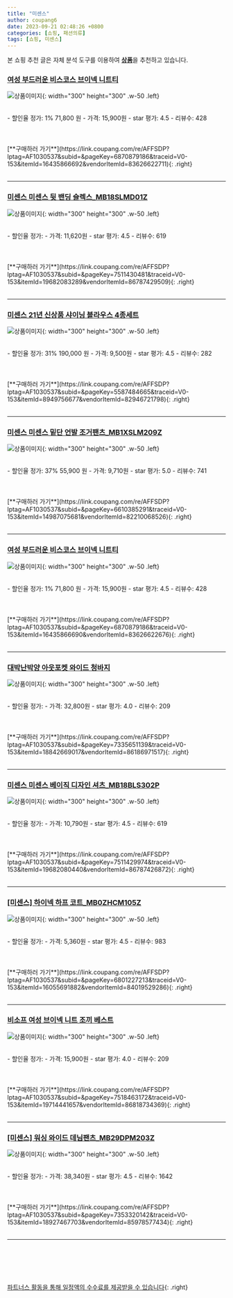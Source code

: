 ```yaml
---
title: "미센스"
author: coupang6
date: 2023-09-21 02:48:26 +0800
categories: [쇼핑, 패션의류]
tags: [쇼핑, 미센스]
---
```


본 쇼핑 추천 글은 자체 분석 도구를 이용하여 [**상품**](https://link.coupang.com/a/bao1ui)을 추천하고 있습니다.

### [여성 부드러운 비스코스 브이넥 니트티](https://link.coupang.com/re/AFFSDP?lptag=AF1030537&subid=&pageKey=6870879186&traceid=V0-153&itemId=16435866692&vendorItemId=83626622711)

![상품이미지](https://thumbnail10.coupangcdn.com/thumbnails/remote/230x230ex/image/vendor_inventory/3822/698ffd9cb86aa09b5735a93ae697c571636fa02c68c799206e72920dea95.jpg){: width="300" height="300" .w-50 .left}


<br>
- 할인율 정가: 1%  71,800   원
- 가격: 15,900원
- star 평가: 4.5
- 리뷰수: 428
<br>
<br>
<br>
<br>
[**구매하러 가기**](https://link.coupang.com/re/AFFSDP?lptag=AF1030537&subid=&pageKey=6870879186&traceid=V0-153&itemId=16435866692&vendorItemId=83626622711){: .right}
<br>
<br>

---

### [미센스 미센스 뒷 밴딩 슬렉스_MB18SLMD01Z](https://link.coupang.com/re/AFFSDP?lptag=AF1030537&subid=&pageKey=7511430481&traceid=V0-153&itemId=19682083289&vendorItemId=86787429509)

![상품이미지](https://thumbnail10.coupangcdn.com/thumbnails/remote/230x230ex/image/vendor_inventory/1450/afd043bebaf85156cc0c0b5d0ed5eaeb98182c5a99e47f3eaa1d5fce0d3c.jpg){: width="300" height="300" .w-50 .left}


<br>
- 할인율 정가: 
- 가격: 11,620원
- star 평가: 4.5
- 리뷰수: 619
<br>
<br>
<br>
<br>
[**구매하러 가기**](https://link.coupang.com/re/AFFSDP?lptag=AF1030537&subid=&pageKey=7511430481&traceid=V0-153&itemId=19682083289&vendorItemId=86787429509){: .right}
<br>
<br>

---

### [미센스 21년 신상품 샤이닝 블라우스 4종세트](https://link.coupang.com/re/AFFSDP?lptag=AF1030537&subid=&pageKey=5587484665&traceid=V0-153&itemId=8949756677&vendorItemId=82946721798)

![상품이미지](https://thumbnail9.coupangcdn.com/thumbnails/remote/230x230ex/image/vendor_inventory/de87/7d5681523ff97f5e572e9e3e9b296516dbd15de9936a75248c685be468d7.jpg){: width="300" height="300" .w-50 .left}


<br>
- 할인율 정가: 31%  190,000   원
- 가격: 9,500원
- star 평가: 4.5
- 리뷰수: 282
<br>
<br>
<br>
<br>
[**구매하러 가기**](https://link.coupang.com/re/AFFSDP?lptag=AF1030537&subid=&pageKey=5587484665&traceid=V0-153&itemId=8949756677&vendorItemId=82946721798){: .right}
<br>
<br>

---

### [미센스 미센스 밑단 언발 조거팬츠_MB1XSLM209Z](https://link.coupang.com/re/AFFSDP?lptag=AF1030537&subid=&pageKey=6610385291&traceid=V0-153&itemId=14987075681&vendorItemId=82210068526)

![상품이미지](https://thumbnail8.coupangcdn.com/thumbnails/remote/230x230ex/image/vendor_inventory/67d9/831bf0fa04d807142c293cff789624cf1128346d001f61eef2ec1d5cf3ff.jpg){: width="300" height="300" .w-50 .left}


<br>
- 할인율 정가: 37%  55,900   원
- 가격: 9,710원
- star 평가: 5.0
- 리뷰수: 741
<br>
<br>
<br>
<br>
[**구매하러 가기**](https://link.coupang.com/re/AFFSDP?lptag=AF1030537&subid=&pageKey=6610385291&traceid=V0-153&itemId=14987075681&vendorItemId=82210068526){: .right}
<br>
<br>

---

### [여성 부드러운 비스코스 브이넥 니트티](https://link.coupang.com/re/AFFSDP?lptag=AF1030537&subid=&pageKey=6870879186&traceid=V0-153&itemId=16435866690&vendorItemId=83626622676)

![상품이미지](https://thumbnail9.coupangcdn.com/thumbnails/remote/230x230ex/image/vendor_inventory/966e/aac81064281250fff07baf36c41b72cb1a6d01408a089e12cfae5a881998.jpg){: width="300" height="300" .w-50 .left}


<br>
- 할인율 정가: 1%  71,800   원
- 가격: 15,900원
- star 평가: 4.5
- 리뷰수: 428
<br>
<br>
<br>
<br>
[**구매하러 가기**](https://link.coupang.com/re/AFFSDP?lptag=AF1030537&subid=&pageKey=6870879186&traceid=V0-153&itemId=16435866690&vendorItemId=83626622676){: .right}
<br>
<br>

---

### [대박난박양 아웃포켓 와이드 청바지](https://link.coupang.com/re/AFFSDP?lptag=AF1030537&subid=&pageKey=7335651139&traceid=V0-153&itemId=18842669017&vendorItemId=86186971517)

![상품이미지](https://thumbnail6.coupangcdn.com/thumbnails/remote/230x230ex/image/vendor_inventory/0730/74cf608b18dcccf7a780a0a48cac843cf6c66cf6df4009dfc5ab82b97872.jpg){: width="300" height="300" .w-50 .left}


<br>
- 할인율 정가: 
- 가격: 32,800원
- star 평가: 4.0
- 리뷰수: 209
<br>
<br>
<br>
<br>
[**구매하러 가기**](https://link.coupang.com/re/AFFSDP?lptag=AF1030537&subid=&pageKey=7335651139&traceid=V0-153&itemId=18842669017&vendorItemId=86186971517){: .right}
<br>
<br>

---

### [미센스 미센스 베이직 디자인 셔츠_MB18BLS302P](https://link.coupang.com/re/AFFSDP?lptag=AF1030537&subid=&pageKey=7511429974&traceid=V0-153&itemId=19682080440&vendorItemId=86787426872)

![상품이미지](https://thumbnail10.coupangcdn.com/thumbnails/remote/230x230ex/image/vendor_inventory/9b57/d3a322efeb930d1c7f865ae2f08ac34f465b39ea163cbb86dfe87d754ae0.jpg){: width="300" height="300" .w-50 .left}


<br>
- 할인율 정가: 
- 가격: 10,790원
- star 평가: 4.5
- 리뷰수: 619
<br>
<br>
<br>
<br>
[**구매하러 가기**](https://link.coupang.com/re/AFFSDP?lptag=AF1030537&subid=&pageKey=7511429974&traceid=V0-153&itemId=19682080440&vendorItemId=86787426872){: .right}
<br>
<br>

---

### [[미센스] 하이넥 하프 코트_MB0ZHCM105Z](https://link.coupang.com/re/AFFSDP?lptag=AF1030537&subid=&pageKey=6801227213&traceid=V0-153&itemId=16055691882&vendorItemId=84019529286)

![상품이미지](https://thumbnail6.coupangcdn.com/thumbnails/remote/230x230ex/image/vendor_inventory/7066/5299f25fd093ff66c5f9675099a76286968b73811222d00a63d3f943f383.jpg){: width="300" height="300" .w-50 .left}


<br>
- 할인율 정가: 
- 가격: 5,360원
- star 평가: 4.5
- 리뷰수: 983
<br>
<br>
<br>
<br>
[**구매하러 가기**](https://link.coupang.com/re/AFFSDP?lptag=AF1030537&subid=&pageKey=6801227213&traceid=V0-153&itemId=16055691882&vendorItemId=84019529286){: .right}
<br>
<br>

---

### [비소프 여성 브이넥 니트 조끼 베스트](https://link.coupang.com/re/AFFSDP?lptag=AF1030537&subid=&pageKey=7518463172&traceid=V0-153&itemId=19714441657&vendorItemId=86818734369)

![상품이미지](https://thumbnail6.coupangcdn.com/thumbnails/remote/230x230ex/image/vendor_inventory/31b2/a8d861ff332f3b13ff5292b5e09a2ec8812f16bb27f7c6d61aa4cdb74f3b.jpg){: width="300" height="300" .w-50 .left}


<br>
- 할인율 정가: 
- 가격: 15,900원
- star 평가: 4.0
- 리뷰수: 209
<br>
<br>
<br>
<br>
[**구매하러 가기**](https://link.coupang.com/re/AFFSDP?lptag=AF1030537&subid=&pageKey=7518463172&traceid=V0-153&itemId=19714441657&vendorItemId=86818734369){: .right}
<br>
<br>

---

### [[미센스] 워싱 와이드 데님팬츠_MB29DPM203Z](https://link.coupang.com/re/AFFSDP?lptag=AF1030537&subid=&pageKey=7353320142&traceid=V0-153&itemId=18927467703&vendorItemId=85978577434)

![상품이미지](https://thumbnail8.coupangcdn.com/thumbnails/remote/230x230ex/image/vendor_inventory/50c5/d35abf5d69dbfefef5bc0d2f0d750c1419fb92a18ec66a48c4c705efb182.jpg){: width="300" height="300" .w-50 .left}


<br>
- 할인율 정가: 
- 가격: 38,340원
- star 평가: 4.5
- 리뷰수: 1642
<br>
<br>
<br>
<br>
[**구매하러 가기**](https://link.coupang.com/re/AFFSDP?lptag=AF1030537&subid=&pageKey=7353320142&traceid=V0-153&itemId=18927467703&vendorItemId=85978577434){: .right}
<br>
<br>

---
<br><br><br><br><br> [파트너스 활동을 통해 일정액의 수수료를 제공받을 수 있습니다](https://link.coupang.com/a/bao1ui){: .right}